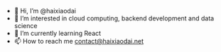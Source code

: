 - 👋 Hi, I’m @haixiaodai
- 👀 I’m interested in cloud computing, backend development and data science
- 🌱 I’m currently learning React
- 📫 How to reach me contact@haixiaodai.net

<!---
haixiaodai/haixiaodai is a ✨ special ✨ repository because its `README.md` (this file) appears on your GitHub profile.
You can click the Preview link to take a look at your changes.
--->
